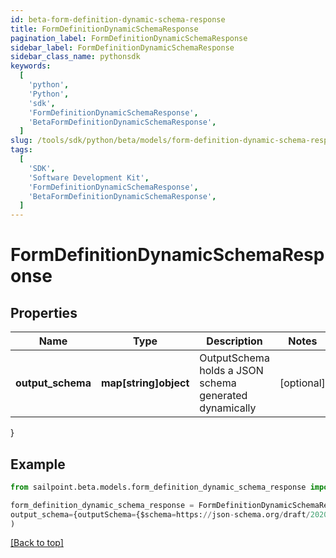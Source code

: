 ```yaml
---
id: beta-form-definition-dynamic-schema-response
title: FormDefinitionDynamicSchemaResponse
pagination_label: FormDefinitionDynamicSchemaResponse
sidebar_label: FormDefinitionDynamicSchemaResponse
sidebar_class_name: pythonsdk
keywords:
  [
    'python',
    'Python',
    'sdk',
    'FormDefinitionDynamicSchemaResponse',
    'BetaFormDefinitionDynamicSchemaResponse',
  ]
slug: /tools/sdk/python/beta/models/form-definition-dynamic-schema-response
tags:
  [
    'SDK',
    'Software Development Kit',
    'FormDefinitionDynamicSchemaResponse',
    'BetaFormDefinitionDynamicSchemaResponse',
  ]
---
```


# FormDefinitionDynamicSchemaResponse

## Properties

| Name | Type | Description | Notes |
| --- | --- | --- | --- |
| **output_schema** | **map[string]object** | OutputSchema holds a JSON schema generated dynamically | [optional] |

}

## Example

```python
from sailpoint.beta.models.form_definition_dynamic_schema_response import FormDefinitionDynamicSchemaResponse

form_definition_dynamic_schema_response = FormDefinitionDynamicSchemaResponse(
output_schema={outputSchema={$schema=https://json-schema.org/draft/2020-12/schema, additionalProperties=false, properties={firstName={title=First Name, type=string}, fullName={title=Full Name, type=string}, lastName={title=Last Name, type=string}, startDate={format=date-time, title=Start Date, type=string}}, type=object}}
)

```

[[Back to top]](#)
